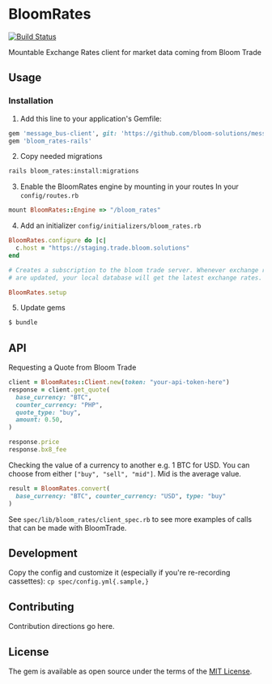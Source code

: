 # BloomRates

[![Build Status](https://travis-ci.org/bloom-solutions/bloom_rates-rails.svg?branch=master)](https://travis-ci.org/bloom-solutions/bloom_rates-rails)

Mountable Exchange Rates client for market data coming from Bloom Trade

## Usage

### Installation

1. Add this line to your application's Gemfile:
```ruby
gem 'message_bus-client', git: 'https://github.com/bloom-solutions/message_bus-client', ref: 'bloom_changes'
gem 'bloom_rates-rails'
```

2. Copy needed migrations
```bash
rails bloom_rates:install:migrations
```

3. Enable the BloomRates engine by mounting in your routes
In your `config/routes.rb`
```ruby
mount BloomRates::Engine => "/bloom_rates"
```

4. Add an initializer `config/initializers/bloom_rates.rb`
```ruby
BloomRates.configure do |c|
  c.host = "https://staging.trade.bloom.solutions"
end

# Creates a subscription to the bloom trade server. Whenever exchange rates
# are updated, your local database will get the latest exchange rates.

BloomRates.setup
```

5. Update gems
```bash
$ bundle
```

## API

Requesting a Quote from Bloom Trade
```ruby
client = BloomRates::Client.new(token: "your-api-token-here")
response = client.get_quote(
  base_currency: "BTC",
  counter_currency: "PHP",
  quote_type: "buy",
  amount: 0.50,
)

response.price
response.bx8_fee
```

Checking the value of a currency to another e.g. 1 BTC for USD. You can choose
from either `["buy", "sell", "mid"]`. Mid is the average value.
```ruby
result = BloomRates.convert(
  base_currency: "BTC", counter_currency: "USD", type: "buy"
)
```

See `spec/lib/bloom_rates/client_spec.rb` to see more examples of calls that can be made with BloomTrade.

## Development

Copy the config and customize it (especially if you're re-recording cassettes): `cp spec/config.yml{.sample,}`

## Contributing
Contribution directions go here.

## License
The gem is available as open source under the terms of the [MIT License](https://opensource.org/licenses/MIT).
